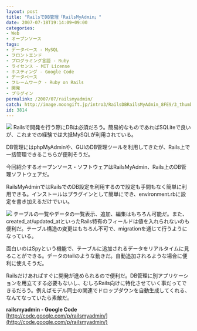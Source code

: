 ```yaml
---
layout: post
title: "RailsでDB管理「RailsMyAdmin」"
date: 2007-07-18T19:14:09+09:00
categories:
- Web
- オープンソース
tags: 
- データベース - MySQL
- フロントエンド
- プログラミング言語 - Ruby
- ライセンス - MIT License
- ホスティング - Google Code
- データベース
- フレームワーク - Ruby on Rails
- 開発
- プラグイン
permalink: /2007/07/railsmyadmin/
catch: http://image.moongift.jp/intro3/RailsDBRailsMyAdmin_8FE9/3_thumb.png
id: 3814
---
```

[![](http://image.moongift.jp/intro3/RailsDBRailsMyAdmin_8FE9/2_thumb1.png)](http://image.moongift.jp/intro3/RailsDBRailsMyAdmin_8FE9/23.png) Railsで開発を行う際にDBは必須だろう。簡易的なものであればSQLiteで良いが、これまでの経験では大抵MySQLが利用されている。   
  
DB管理にはphpMyAdminや、GUIのDB管理ツールを利用してきたが、Rails上で一括管理できるこちらが便利そうだ。   
  
今回紹介するオープンソース・ソフトウェアはRailsMyAdmin、Rails上のDB管理ソフトウェアだ。   
  
<!--more-->  
  
RailsMyAdminではRailsでのDB設定を利用するので設定も手間もなく簡単に利用できる。インストールはプラグインとして簡単にでき、environment.rbに設定を書き加えるだけでいい。   
  
[![](http://image.moongift.jp/intro3/RailsDBRailsMyAdmin_8FE9/3_thumb.png)](http://image.moongift.jp/intro3/RailsDBRailsMyAdmin_8FE9/32.png) テーブルの一覧やデータの一覧表示、追加、編集はもちろん可能だ。また、created\_at/updated\_atといったRails特有のフィールドは値を入れられないのも便利だ。テーブル構造の変更はもちろん不可で、migrationを通じて行うようになっている。   
  
面白いのはSpyという機能で、テーブルに追加されるデータをリアルタイムに見ることができる。データのtailのような動きだ。自動追加されるような場合に便利に使えそうだ。   
  
Railsだけあればすぐに開発が進められるので便利だ。DB管理に別アプリケーションを用立てする必要もないし、むしろRails向けに特化させていく事だってできるだろう。例えばモデル同士の関連でドロップダウンを自動生成してくれる、なんてなっていたら素敵だ。   
  
**railsmyadmin - Google Code**  
[http://code.google.com/p/railsmyadmin/](http://code.google.com/p/railsmyadmin/)